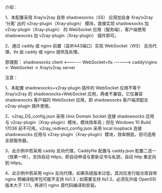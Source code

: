 介绍：

1、本配置采用 Xray\v2ray 自带 shadowsocks（SS） 应用加自身 Xray\v2ray ‘分离’ 出的 v2ray-plugin（Xray-plugin） 模块，直接实现 shadowsocks 加 v2ray-plugin（Xray-plugin） 的 WebSocket 应用（服务端），客户端使用 shadowsocks 加 v2ray-plugin（Xray-plugin） 插件即可。

2、通过 caddy 或 nginx 前置（监听443端口）实现 WebSocket（WS） 反向代理，tls 由 caddy 或 nginx 提供及处理。

原理图： shadowsocks client <------ WebSocket+tls ------> caddy\nginx <- WebSocket -> Xray\v2ray server

注意：

1、本配置 shadowsocks+v2ray-plugin 插件的 WebSocket 应用不等于 Xray\v2ray 的 shadowsocks+WebSocket 应用，两者不兼容。它仅兼容 shadowsocks 客户端的 WebSocket 应用，即 shadowsocks 客户端须配合 v2ray-plugin 插件使用。

2、v2ray_DS_config.json 采用 Unix Domain Socket 连接 shadowsocks 应用与 v2ray-plugin（Xray-plugin）模块，模块效率高；但在 Windows 10 Build 17036 前不可用。v2ray_redirect_config.json 采用 local loopback 连接 shadowsocks 应用与 v2ray-plugin（Xray-plugin）模块，效率稍低，但可适用全部服务器。

3、此示例中若采用 caddy 反向代理，Caddyfile 配置与 caddy.json 配置二选一（效果一样）。支持自动 https，即自动申请与更新证书与私钥，自动 http 重定向到 https。

4、此示例中若采用 nginx 反向代理，如果系统版本过低，其对应发行版仓库自带 nginx 预编译程序包可能不支持 tls1.3；如需要支持 tls1.3，必须先升级 OpenSSl 版本大于 1.1.1，再进行 nginx 源代码编译和安装。
